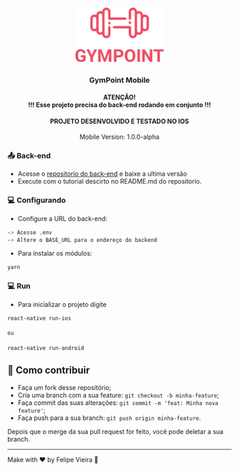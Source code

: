 <h1 align="center">
  <img alt="Gympoint" title="Gympoint" src=".github/logo.png" width="200px" />
</h1>

<h3 align="center">
  GymPoint Mobile
</h3>

<h4 align="center">
  ATENÇÃO! </br>
  !!! Esse projeto precisa do back-end rodando em conjunto !!!
</h4>

<h4 align="center">
  PROJETO DESENVOLVIDO E TESTADO NO IOS
</h4>

<p align="center">Mobile Version: 1.0.0-alpha</p>

### :outbox_tray: Back-end

* Acesse o [repositorio do back-end](https://github.com/felipevlima/GymPoint-Backend/tree/master) e baixe a ultima versão
* Execute com o tutorial descirto no README.md do repositorio.

### :computer: Configurando

* Configure a URL do back-end:

```bash
-> Acesse .env
-> Altere o BASE_URL para o endereço do backend
```

* Para instalar os módulos:

```bash
yarn
```

### :computer: Run

* Para inicializar o projeto digite

```bash
react-native run-ios

ou

react-native run-android
```

## 🤔 Como contribuir

- Faça um fork desse repositório;
- Cria uma branch com a sua feature: `git checkout -b minha-feature`;
- Faça commit das suas alterações: `git commit -m 'feat: Minha nova feature'`;
- Faça push para a sua branch: `git push origin minha-feature`.

Depois que o merge da sua pull request for feito, você pode deletar a sua branch.

---

Make with ♥ by Felipe Vieira :wave:
